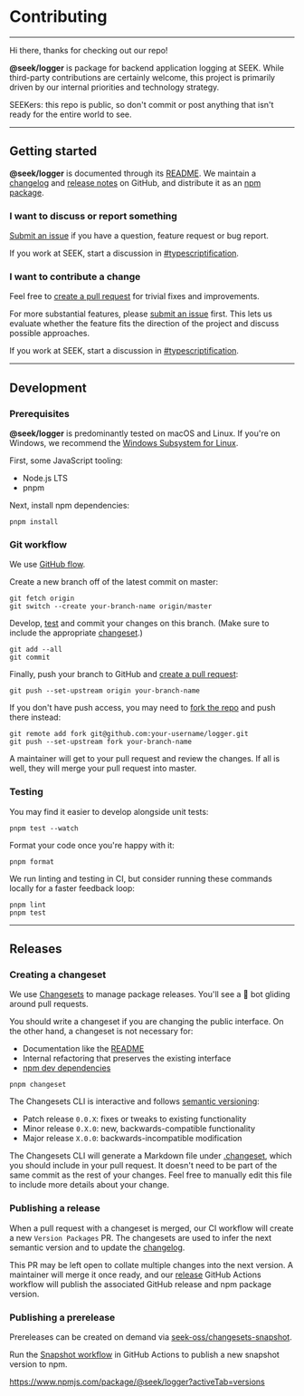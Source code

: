 # Contributing

---

Hi there, thanks for checking out our repo!

**@seek/logger** is package for backend application logging at SEEK.
While third-party contributions are certainly welcome,
this project is primarily driven by our internal priorities and technology strategy.

SEEKers: this repo is public,
so don't commit or post anything that isn't ready for the entire world to see.

---

## Getting started

**@seek/logger** is documented through its [README](README.md).
We maintain a [changelog] and [release notes] on GitHub,
and distribute it as an [npm package].

### I want to discuss or report something

[Submit an issue] if you have a question, feature request or bug report.

If you work at SEEK, start a discussion in [#typescriptification].

### I want to contribute a change

Feel free to [create a pull request] for trivial fixes and improvements.

For more substantial features, please [submit an issue] first.
This lets us evaluate whether the feature fits the direction of the project and discuss possible approaches.

If you work at SEEK, start a discussion in [#typescriptification].

---

## Development

### Prerequisites

**@seek/logger** is predominantly tested on macOS and Linux.
If you're on Windows, we recommend the [Windows Subsystem for Linux].

First, some JavaScript tooling:

- Node.js LTS
- pnpm

Next, install npm dependencies:

```shell
pnpm install
```

### Git workflow

We use [GitHub flow](https://guides.github.com/introduction/flow/).

Create a new branch off of the latest commit on master:

```shell
git fetch origin
git switch --create your-branch-name origin/master
```

Develop, [test](#testing) and commit your changes on this branch.
(Make sure to include the appropriate [changeset](#creating-a-changeset).)

```shell
git add --all
git commit
```

Finally, push your branch to GitHub and [create a pull request]:

```shell
git push --set-upstream origin your-branch-name
```

If you don't have push access,
you may need to [fork the repo] and push there instead:

```shell
git remote add fork git@github.com:your-username/logger.git
git push --set-upstream fork your-branch-name
```

A maintainer will get to your pull request and review the changes.
If all is well, they will merge your pull request into master.

### Testing

You may find it easier to develop alongside unit tests:

```shell
pnpm test --watch
```

Format your code once you're happy with it:

```shell
pnpm format
```

We run linting and testing in CI,
but consider running these commands locally for a faster feedback loop:

```shell
pnpm lint
pnpm test
```

---

## Releases

### Creating a changeset

We use [Changesets] to manage package releases.
You'll see a 🦋 bot gliding around pull requests.

You should write a changeset if you are changing the public interface.
On the other hand,
a changeset is not necessary for:

- Documentation like the [README](README.md)
- Internal refactoring that preserves the existing interface
- [npm dev dependencies](https://github.com/seek-oss/logger/blob/master/package.json)

```shell
pnpm changeset
```

The Changesets CLI is interactive and follows [semantic versioning]:

- Patch release `0.0.X`: fixes or tweaks to existing functionality
- Minor release `0.X.0`: new, backwards-compatible functionality
- Major release `X.0.0`: backwards-incompatible modification

The Changesets CLI will generate a Markdown file under [.changeset](https://github.com/seek-oss/logger/tree/master/.changeset),
which you should include in your pull request.
It doesn't need to be part of the same commit as the rest of your changes.
Feel free to manually edit this file to include more details about your change.

### Publishing a release

When a pull request with a changeset is merged,
our CI workflow will create a new `Version Packages` PR.
The changesets are used to infer the next semantic version and to update the [changelog].

This PR may be left open to collate multiple changes into the next version.
A maintainer will merge it once ready,
and our [release](https://github.com/seek-oss/logger/blob/master/.github/workflows/release.yml) GitHub Actions workflow will publish the associated GitHub release and npm package version.

### Publishing a prerelease

Prereleases can be created on demand via [seek-oss/changesets-snapshot].

Run the [Snapshot workflow] in GitHub Actions to publish a new snapshot version to npm.

<https://www.npmjs.com/package/@seek/logger?activeTab=versions>

[#typescriptification]: https://slack.com/app_redirect?channel=CDCPCEPV3
[changelog]: CHANGELOG.md
[changesets]: https://github.com/atlassian/changesets
[create a pull request]: https://github.com/seek-oss/logger/compare
[fork the repo]: https://github.com/seek-oss/logger/fork
[npm package]: https://www.npmjs.com/package/@seek/logger
[release notes]: https://github.com/seek-oss/logger/releases
[seek-oss/changesets-snapshot]: https://github.com/seek-oss/changesets-snapshot
[semantic versioning]: https://semver.org/
[snapshot workflow]: https://github.com/seek-oss/logger/actions/workflows/snapshot.yml
[submit an issue]: https://github.com/seek-oss/logger/issues/new/choose
[windows subsystem for linux]: https://en.wikipedia.org/wiki/Windows_Subsystem_for_Linux
